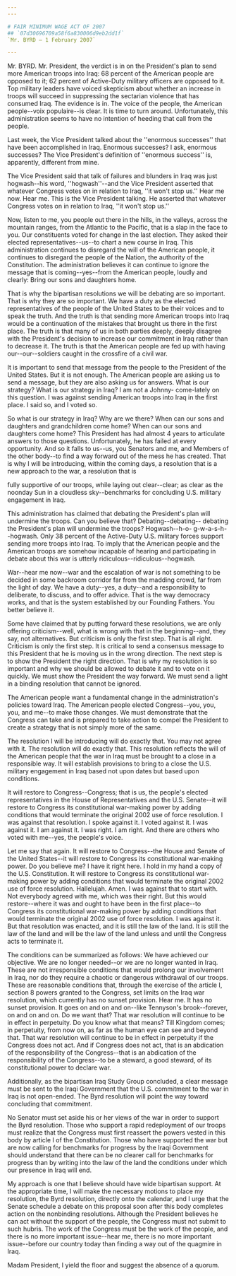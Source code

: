```yaml
---
---

# FAIR MINIMUM WAGE ACT OF 2007
## `07d30696709a58f6a830006d9eb2dd1f`
`Mr. BYRD — 1 February 2007`

---
```



Mr. BYRD. Mr. President, the verdict is in on the President's plan to 
send more American troops into Iraq: 68 percent of the American people 
are opposed to it; 62 percent of Active-Duty military officers are 
opposed to it. Top military leaders have voiced skepticism about 
whether an increase in troops will succeed in suppressing the sectarian 
violence that has consumed Iraq. The evidence is in. The voice of the 
people, the American people--voix populaire--is clear. It is time to 
turn around. Unfortunately, this administration seems to have no 
intention of heeding that call from the people.

Last week, the Vice President talked about the ''enormous successes'' 
that have been accomplished in Iraq. Enormous successes? I ask, 
enormous successes? The Vice President's definition of ''enormous 
success'' is, apparently, different from mine.

The Vice President said that talk of failures and blunders in Iraq 
was just hogwash--his word, ''hogwash''--and the Vice President 
asserted that whatever Congress votes on in relation to Iraq, ''it 
won't stop us.'' Hear me now. Hear me. This is the Vice President 
talking. He asserted that whatever Congress votes on in relation to 
Iraq, ''it won't stop us.''

Now, listen to me, you people out there in the hills, in the valleys, 
across the mountain ranges, from the Atlantic to the Pacific, that is a 
slap in the face to you. Our constituents voted for change in the last 
election. They asked their elected representatives--us--to chart a new 
course in Iraq. This administration continues to disregard the will of 
the American people, it continues to disregard the people of the 
Nation, the authority of the Constitution. The administration believes 
it can continue to ignore the message that is coming--yes--from the 
American people, loudly and clearly: Bring our sons and daughters home.


That is why the bipartisan resolutions we will be debating are so 
important. That is why they are so important. We have a duty as the 
elected representatives of the people of the United States to be their 
voices and to speak the truth. And the truth is that sending more 
American troops into Iraq would be a continuation of the mistakes that 
brought us there in the first place. The truth is that many of us in 
both parties deeply, deeply disagree with the President's decision to 
increase our commitment in Iraq rather than to decrease it. The truth 
is that the American people are fed up with having our--our--soldiers 
caught in the crossfire of a civil war.

It is important to send that message from the people to the President 
of the United States. But it is not enough. The American people are 
asking us to send a message, but they are also asking us for answers. 
What is our strategy? What is our strategy in Iraq? I am not a Johnny-
come-lately on this question. I was against sending American troops 
into Iraq in the first place. I said so, and I voted so.

So what is our strategy in Iraq? Why are we there? When can our sons 
and daughters and grandchildren come home? When can our sons and 
daughters come home? This President has had almost 4 years to 
articulate answers to those questions. Unfortunately, he has failed at 
every opportunity. And so it falls to us--us, you Senators and me, and 
Members of the other body--to find a way forward out of the mess he has 
created. That is why I will be introducing, within the coming days, a 
resolution that is a new approach to the war, a resolution that is


fully supportive of our troops, while laying out clear--clear; as clear 
as the noonday Sun in a cloudless sky--benchmarks for concluding U.S. 
military engagement in Iraq.

This administration has claimed that debating the President's plan 
will undermine the troops. Can you believe that? Debating--debating--
debating the President's plan will undermine the troops? Hogwash--h-o-
g-w-a-s-h--hogwash. Only 38 percent of the Active-Duty U.S. military 
forces support sending more troops into Iraq. To imply that the 
American people and the American troops are somehow incapable of 
hearing and participating in debate about this war is utterly 
ridiculous--ridiculous--hogwash.

War--hear me now--war and the escalation of war is not something to 
be decided in some backroom corridor far from the madding crowd, far 
from the light of day. We have a duty--yes, a duty--and a 
responsibility to deliberate, to discuss, and to offer advice. That is 
the way democracy works, and that is the system established by our 
Founding Fathers. You better believe it.

Some have claimed that by putting forward these resolutions, we are 
only offering criticism--well, what is wrong with that in the 
beginning--and, they say, not alternatives. But criticism is only the 
first step. That is all right. Criticism is only the first step. It is 
critical to send a consensus message to this President that he is 
moving us in the wrong direction. The next step is to show the 
President the right direction. That is why my resolution is so 
important and why we should be allowed to debate it and to vote on it 
quickly. We must show the President the way forward. We must send a 
light in a binding resolution that cannot be ignored.

The American people want a fundamental change in the administration's 
policies toward Iraq. The American people elected Congress--you, you, 
you, and me--to make those changes. We must demonstrate that the 
Congress can take and is prepared to take action to compel the 
President to create a strategy that is not simply more of the same.

The resolution I will be introducing will do exactly that. You may 
not agree with it. The resolution will do exactly that. This resolution 
reflects the will of the American people that the war in Iraq must be 
brought to a close in a responsible way. It will establish provisions 
to bring to a close the U.S. military engagement in Iraq based not upon 
dates but based upon conditions.

It will restore to Congress--Congress; that is us, the people's 
elected representatives in the House of Representatives and the U.S. 
Senate--it will restore to Congress its constitutional war-making power 
by adding conditions that would terminate the original 2002 use of 
force resolution. I was against that resolution. I spoke against it. I 
voted against it. I was against it. I am against it. I was right. I am 
right. And there are others who voted with me--yes, the people's voice.

Let me say that again. It will restore to Congress--the House and 
Senate of the United States--it will restore to Congress its 
constitutional war-making power. Do you believe me? I have it right 
here. I hold in my hand a copy of the U.S. Constitution. It 
will restore to Congress its constitutional war-making power by adding 
conditions that would terminate the original 2002 use of force 
resolution. Hallelujah. Amen. I was against that to start with. Not 
everybody agreed with me, which was their right. But this would 
restore--where it was and ought to have been in the first place--to 
Congress its constitutional war-making power by adding conditions that 
would terminate the original 2002 use of force resolution. I was 
against it. But that resolution was enacted, and it is still the law of 
the land. It is still the law of the land and will be the law of the 
land unless and until the Congress acts to terminate it.


The conditions can be summarized as follows: We have achieved our 
objective. We are no longer needed--or we are no longer wanted in Iraq. 
These are not irresponsible conditions that would prolong our 
involvement in Iraq, nor do they require a chaotic or dangerous 
withdrawal of our troops. These are reasonable conditions that, through 
the exercise of the article I, section 8 powers granted to the 
Congress, set limits on the Iraq war resolution, which currently has no 
sunset provision. Hear me. It has no sunset provision. It goes on and 
on and on--like Tennyson's brook--forever, on and on and on. Do we want 
that? That war resolution will continue to be in effect in perpetuity. 
Do you know what that means? Till Kingdom comes; in perpetuity, from 
now on, as far as the human eye can see and beyond that. That war 
resolution will continue to be in effect in perpetuity if the Congress 
does not act. And if Congress does not act, that is an abdication of 
the responsibility of the Congress--that is an abdication of the 
responsibility of the Congress--to be a steward, a good steward, of its 
constitutional power to declare war.

Additionally, as the bipartisan Iraq Study Group concluded, a clear 
message must be sent to the Iraqi Government that the U.S. commitment 
to the war in Iraq is not open-ended. The Byrd resolution will point 
the way toward concluding that commitment.

No Senator must set aside his or her views of the war in order to 
support the Byrd resolution. Those who support a rapid redeployment of 
our troops must realize that the Congress must first reassert the 
powers vested in this body by article I of the Constitution. Those who 
have supported the war but are now calling for benchmarks for progress 
by the Iraqi Government should understand that there can be no clearer 
call for benchmarks for progress than by writing into the law of the 
land the conditions under which our presence in Iraq will end.

My approach is one that I believe should have wide bipartisan 
support. At the appropriate time, I will make the necessary motions to 
place my resolution, the Byrd resolution, directly onto the calendar, 
and I urge that the Senate schedule a debate on this proposal soon 
after this body completes action on the nonbinding resolutions. 
Although the President believes he can act without the support of the 
people, the Congress must not submit to such hubris. The work of the 
Congress must be the work of the people, and there is no more important 
issue--hear me, there is no more important issue--before our country 
today than finding a way out of the quagmire in Iraq.

Madam President, I yield the floor and suggest the absence of a 
quorum.